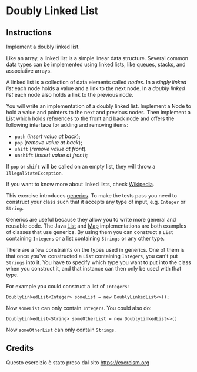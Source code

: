 # Doubly Linked List


## Instructions

Implement a doubly linked list.

Like an array, a linked list is a simple linear data structure. Several
common data types can be implemented using linked lists, like queues,
stacks, and associative arrays.

A linked list is a collection of data elements called *nodes*. In a
*singly linked list* each node holds a value and a link to the next node.
In a *doubly linked list* each node also holds a link to the previous
node.

You will write an implementation of a doubly linked list. Implement a
Node to hold a value and pointers to the next and previous nodes. Then
implement a List which holds references to the front and back node and
offers the following interface for adding and removing items:

* `push` (*insert value at back*);
* `pop` (*remove value at back*);
* `shift` (*remove value at front*).
* `unshift` (*insert value at front*);

If `pop` or `shift` will  be called on an
empty list, they will throw a `IllegalStateException`.

If you want to know more about linked lists, check [Wikipedia](https://en.wikipedia.org/wiki/Linked_list).

This exercise introduces [generics](https://docs.oracle.com/javase/tutorial/java/generics/index.html).
To make the tests pass you need to construct your class such that it accepts any type of input, e.g. `Integer` or `String`.

Generics are useful because they allow you to write more general and reusable code.
The Java [List](https://docs.oracle.com/en/java/javase/17/docs/api/java.base/java/util/List.html) and [Map](https://docs.oracle.com/en/java/javase/17/docs/api/java.base/java/util/Map.html) implementations are both examples of classes that use generics.
By using them you can construct a `List` containing `Integers` or a list containing `Strings` or any other type.

There are a few constraints on the types used in generics.
One of them is that once you've constructed a `List` containing `Integers`, you can't put `Strings` into it.
You have to specify which type you want to put into the class when you construct it, and that instance can then only be used with that type.

For example you could construct a list of `Integers`:

`DoublyLinkedList<Integer> someList = new DoublyLinkedList<>();`

Now `someList` can only contain `Integers`. You could also do:

`DoublyLinkedList<String> someOtherList = new DoublyLinkedList<>()`

Now `someOtherList` can only contain `Strings`.

## Credits

Questo esercizio è stato preso dal sito https://exercism.org
